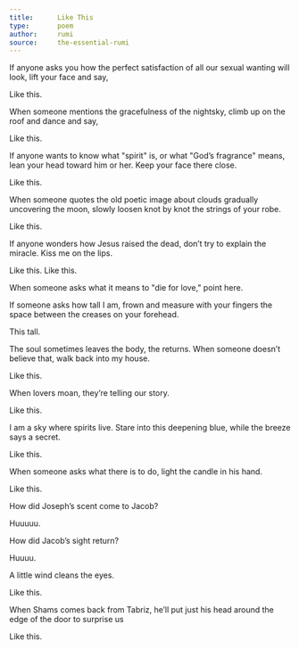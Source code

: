 ```yaml
---
title:      Like This
type:       poem
author:     rumi
source:     the-essential-rumi
---
```


If anyone asks you
how the perfect satisfaction
of all our sexual wanting
will look, lift your face
and say,

Like this.

When someone mentions the gracefulness
of the nightsky, climb up on the roof
and dance and say,

Like this.

If anyone wants to know what "spirit" is,
or what "God’s fragrance" means,
lean your head toward him or her.
Keep your face there close.

Like this.

When someone quotes the old poetic image
about clouds gradually uncovering the moon,
slowly loosen knot by knot the strings
of your robe.

Like this.

If anyone wonders how Jesus raised the dead,
don’t try to explain the miracle.
Kiss me on the lips.

Like this. Like this.

When someone asks what it means
to "die for love," point
here.

If someone asks how tall I am, frown
and measure with your fingers the space
between the creases on your forehead.

This tall.

The soul sometimes leaves the body, the returns.
When someone doesn’t believe that,
walk back into my house.

Like this.

When lovers moan,
they’re telling our story.

Like this.

I am a sky where spirits live.
Stare into this deepening blue,
while the breeze says a secret.

Like this.

When someone asks what there is to do,
light the candle in his hand.

Like this.

How did Joseph’s scent come to Jacob?

Huuuuu.

How did Jacob’s sight return?

Huuuu.

A little wind cleans the eyes.

Like this.

When Shams comes back from Tabriz,
he’ll put just his head around the edge
of the door to surprise us

Like this.
